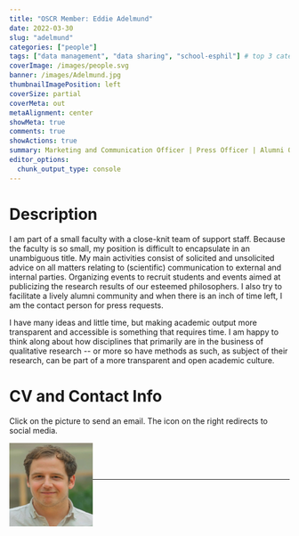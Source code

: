 ```yaml
---
title: "OSCR Member: Eddie Adelmund"
date: 2022-03-30
slug: "adelmund"
categories: ["people"]
tags: ["data management", "data sharing", "school-esphil"] # top 3 categories + unique + school
coverImage: /images/people.svg
banner: /images/Adelmund.jpg
thumbnailImagePosition: left
coverSize: partial
coverMeta: out
metaAlignment: center
showMeta: true
comments: true
showActions: true
summary: Marketing and Communication Officer | Press Officer | Alumni Officer, ESPhil
editor_options: 
  chunk_output_type: console
---
```




# Description

I am part of a small faculty with a close-knit team of support staff. Because the faculty is so small, my position is difficult to encapsulate in an unambiguous title. My main activities consist of solicited and unsolicited advice on all matters relating to (scientific) communication to external and internal parties. Organizing events to recruit students and events aimed at publicizing the research results of our esteemed philosophers. I also try to facilitate a lively alumni community and when there is an inch of time left, I am the contact person for press requests.

I have many ideas and little time, but making academic output more transparent and accessible is something that requires time. I am happy to think along about how disciplines that primarily are in the business of qualitative research -- or more so have methods as such, as subject of their research, can be part of a more transparent and open academic culture.
 
# CV and Contact Info

Click on the picture to send an email. The icon on the right redirects to social media.

<!-- EMAIL -->
<p>
  <a href="mailto:adelmund@esphil.eur.nl">
  <img border="0" alt="Eddie Adelmund" src="/images/Adelmund.jpg" width="150" height="150" align="left">
  </a>
</p>

<!-- LINKEDIN -->
<p align="center">
  <a href="https://www.linkedin.com/in/eddie-adelmund-1a076966/" class="fa fa-linkedin fa-2x" style="color:#000000;">
  </a>
</p>

<BR><BR><BR>

<!-- # Expertise -->



***


